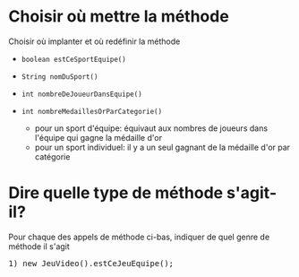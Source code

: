 # Choisir où mettre la méthode

Choisir où implanter et où redéfinir la méthode

* `boolean estCeSportEquipe()`

* `String nomDuSport()`

* `int nombreDeJoueurDansEquipe()`

* `int nombreMedaillesOrParCategorie()`
    * pour un sport d'équipe: équivaut aux nombres de joueurs dans l'équipe qui gagne la médaille d'or
    * pour un sport individuel: il y a un seul gagnant de la médaille d'or par catégorie


# Dire quelle type de méthode s'agit-il?

Pour chaque des appels de méthode ci-bas, indiquer de quel genre de méthode il s'agit


<pre>
1) new JeuVideo().estCeJeuEquipe();


</pre>

    


